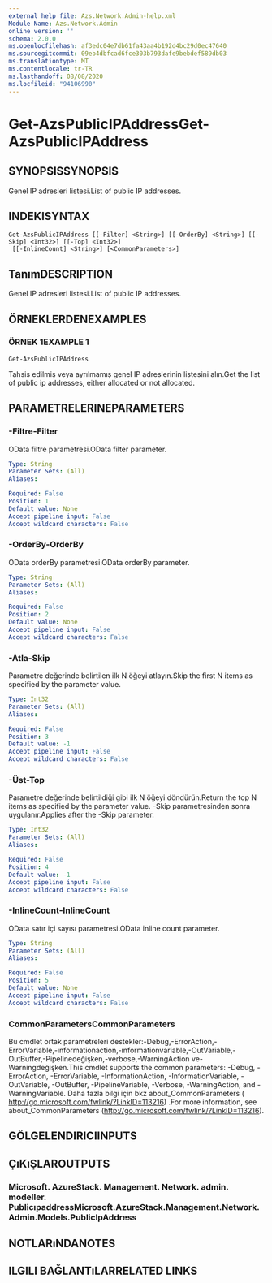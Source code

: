 ```yaml
---
external help file: Azs.Network.Admin-help.xml
Module Name: Azs.Network.Admin
online version: ''
schema: 2.0.0
ms.openlocfilehash: af3edc04e7db61fa43aa4b192d4bc29d0ec47640
ms.sourcegitcommit: 09eb4dbfcad6fce303b793dafe9bebdef589db03
ms.translationtype: MT
ms.contentlocale: tr-TR
ms.lasthandoff: 08/08/2020
ms.locfileid: "94106990"
---
```

# <span data-ttu-id="44be4-101">Get-AzsPublicIPAddress</span><span class="sxs-lookup"><span data-stu-id="44be4-101">Get-AzsPublicIPAddress</span></span>

## <span data-ttu-id="44be4-102">SYNOPSIS</span><span class="sxs-lookup"><span data-stu-id="44be4-102">SYNOPSIS</span></span>
<span data-ttu-id="44be4-103">Genel IP adresleri listesi.</span><span class="sxs-lookup"><span data-stu-id="44be4-103">List of public IP addresses.</span></span>

## <span data-ttu-id="44be4-104">INDEKI</span><span class="sxs-lookup"><span data-stu-id="44be4-104">SYNTAX</span></span>

```
Get-AzsPublicIPAddress [[-Filter] <String>] [[-OrderBy] <String>] [[-Skip] <Int32>] [[-Top] <Int32>]
 [[-InlineCount] <String>] [<CommonParameters>]
```

## <span data-ttu-id="44be4-105">Tanım</span><span class="sxs-lookup"><span data-stu-id="44be4-105">DESCRIPTION</span></span>
<span data-ttu-id="44be4-106">Genel IP adresleri listesi.</span><span class="sxs-lookup"><span data-stu-id="44be4-106">List of public IP addresses.</span></span>

## <span data-ttu-id="44be4-107">ÖRNEKLERDEN</span><span class="sxs-lookup"><span data-stu-id="44be4-107">EXAMPLES</span></span>

### <span data-ttu-id="44be4-108">ÖRNEK 1</span><span class="sxs-lookup"><span data-stu-id="44be4-108">EXAMPLE 1</span></span>
```
Get-AzsPublicIPAddress
```

<span data-ttu-id="44be4-109">Tahsis edilmiş veya ayrılmamış genel IP adreslerinin listesini alın.</span><span class="sxs-lookup"><span data-stu-id="44be4-109">Get the list of public ip addresses, either allocated or not allocated.</span></span>

## <span data-ttu-id="44be4-110">PARAMETRELERINE</span><span class="sxs-lookup"><span data-stu-id="44be4-110">PARAMETERS</span></span>

### <span data-ttu-id="44be4-111">-Filtre</span><span class="sxs-lookup"><span data-stu-id="44be4-111">-Filter</span></span>
<span data-ttu-id="44be4-112">OData filtre parametresi.</span><span class="sxs-lookup"><span data-stu-id="44be4-112">OData filter parameter.</span></span>

```yaml
Type: String
Parameter Sets: (All)
Aliases:

Required: False
Position: 1
Default value: None
Accept pipeline input: False
Accept wildcard characters: False
```

### <span data-ttu-id="44be4-113">-OrderBy</span><span class="sxs-lookup"><span data-stu-id="44be4-113">-OrderBy</span></span>
<span data-ttu-id="44be4-114">OData orderBy parametresi.</span><span class="sxs-lookup"><span data-stu-id="44be4-114">OData orderBy parameter.</span></span>

```yaml
Type: String
Parameter Sets: (All)
Aliases:

Required: False
Position: 2
Default value: None
Accept pipeline input: False
Accept wildcard characters: False
```

### <span data-ttu-id="44be4-115">-Atla</span><span class="sxs-lookup"><span data-stu-id="44be4-115">-Skip</span></span>
<span data-ttu-id="44be4-116">Parametre değerinde belirtilen ilk N öğeyi atlayın.</span><span class="sxs-lookup"><span data-stu-id="44be4-116">Skip the first N items as specified by the parameter value.</span></span>

```yaml
Type: Int32
Parameter Sets: (All)
Aliases:

Required: False
Position: 3
Default value: -1
Accept pipeline input: False
Accept wildcard characters: False
```

### <span data-ttu-id="44be4-117">-Üst</span><span class="sxs-lookup"><span data-stu-id="44be4-117">-Top</span></span>
<span data-ttu-id="44be4-118">Parametre değerinde belirtildiği gibi ilk N öğeyi döndürün.</span><span class="sxs-lookup"><span data-stu-id="44be4-118">Return the top N items as specified by the parameter value.</span></span>
<span data-ttu-id="44be4-119">-Skip parametresinden sonra uygulanır.</span><span class="sxs-lookup"><span data-stu-id="44be4-119">Applies after the -Skip parameter.</span></span>

```yaml
Type: Int32
Parameter Sets: (All)
Aliases:

Required: False
Position: 4
Default value: -1
Accept pipeline input: False
Accept wildcard characters: False
```

### <span data-ttu-id="44be4-120">-InlineCount</span><span class="sxs-lookup"><span data-stu-id="44be4-120">-InlineCount</span></span>
<span data-ttu-id="44be4-121">OData satır içi sayısı parametresi.</span><span class="sxs-lookup"><span data-stu-id="44be4-121">OData inline count parameter.</span></span>

```yaml
Type: String
Parameter Sets: (All)
Aliases:

Required: False
Position: 5
Default value: None
Accept pipeline input: False
Accept wildcard characters: False
```

### <span data-ttu-id="44be4-122">CommonParameters</span><span class="sxs-lookup"><span data-stu-id="44be4-122">CommonParameters</span></span>
<span data-ttu-id="44be4-123">Bu cmdlet ortak parametreleri destekler:-Debug,-ErrorAction,-ErrorVariable,-ınformationaction,-ınformationvariable,-OutVariable,-OutBuffer,-Pipelinedeğişken,-verbose,-WarningAction ve-Warningdeğişken.</span><span class="sxs-lookup"><span data-stu-id="44be4-123">This cmdlet supports the common parameters: -Debug, -ErrorAction, -ErrorVariable, -InformationAction, -InformationVariable, -OutVariable, -OutBuffer, -PipelineVariable, -Verbose, -WarningAction, and -WarningVariable.</span></span> <span data-ttu-id="44be4-124">Daha fazla bilgi için bkz about_CommonParameters ( http://go.microsoft.com/fwlink/?LinkID=113216) .</span><span class="sxs-lookup"><span data-stu-id="44be4-124">For more information, see about_CommonParameters (http://go.microsoft.com/fwlink/?LinkID=113216).</span></span>

## <span data-ttu-id="44be4-125">GÖLGELENDIRICI</span><span class="sxs-lookup"><span data-stu-id="44be4-125">INPUTS</span></span>

## <span data-ttu-id="44be4-126">ÇıKıŞLAR</span><span class="sxs-lookup"><span data-stu-id="44be4-126">OUTPUTS</span></span>

### <span data-ttu-id="44be4-127">Microsoft. AzureStack. Management. Network. admin. modeller. Publicıpaddress</span><span class="sxs-lookup"><span data-stu-id="44be4-127">Microsoft.AzureStack.Management.Network.Admin.Models.PublicIpAddress</span></span>

## <span data-ttu-id="44be4-128">NOTLARıNDA</span><span class="sxs-lookup"><span data-stu-id="44be4-128">NOTES</span></span>

## <span data-ttu-id="44be4-129">ILGILI BAĞLANTıLAR</span><span class="sxs-lookup"><span data-stu-id="44be4-129">RELATED LINKS</span></span>
